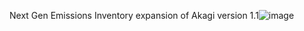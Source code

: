 Next Gen Emissions Inventory expansion of Akagi version 1.1![image](https://user-images.githubusercontent.com/99386739/153478669-ead64cd6-b4ab-4d0c-99c0-2e0412aded60.png)




